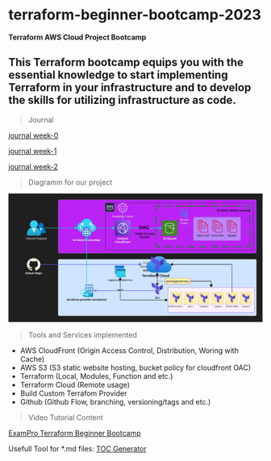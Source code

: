 # terraform-beginner-bootcamp-2023

**Terraform AWS Cloud Project Bootcamp**

## This Terraform bootcamp equips you with the essential knowledge to start implementing Terraform in your infrastructure and to develop the skills for utilizing infrastructure as code.

> Journal

[journal week-0](journal/week0.md)

[journal week-1](journal/week1.md)

[journal week-2](journal/week2.md)

> Diagramm for our project

![Terraform project](journal/assets/tf_diagram.jpeg)

> Tools and Services implemented

- AWS CloudFront (Origin Access Control, Distribution, Woring with Cache)
- AWS S3 (S3 static website hosting, bucket policy for cloudfront OAC)
- Terraform (Local, Modules, Function and etc.)
- Terraform Cloud (Remote usage)
- Build Custom Terrafom Provider
- Github (Github Flow, branching, versioning/tags and etc.)

> Video Tutorial Content

[ExamPro Terraform Beginner Bootcamp](https://www.youtube.com/watch?v=eiox8xFsCpE&list=PLBfufR7vyJJ4q5YCPl4o2XAzGRZUjuD-A&ab_channel=ExamPro)

Usefull Tool for *.md files: [TOC Generator](https://ecotrust-canada.github.io/markdown-toc/)
